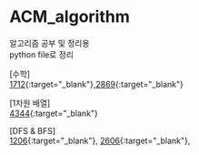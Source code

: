 # ACM_algorithm
알고리즘 공부 및 정리용  
python file로 정리  

[수학]  
[1712](https://github.com/dev-swi2021/ACM_algorithm/blob/main/1712.py){:target="_blank"},[2869](https://github.com/dev-swi2021/ACM_algorithm/blob/main/2869.py){:target="_blank"}  

[1차원 배열]  
[4344](https://github.com/dev-swi2021/ACM_algorithm/blob/main/4344.py){:target="_blank"}  

[DFS & BFS]  
[1206](https://github.com/dev-swi2021/ACM_algorithm/blob/main/1206.py){:target="_blank"},
[2606](https://github.com/dev-swi2021/ACM_algorithm/blob/main/2606.py){:target="_blank"},  
